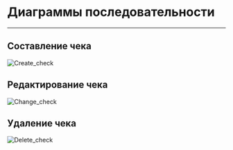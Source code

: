 # Диаграммы последовательности
---
## Составление чека

![Create_check](https://github.com/TheSnakyEyes/CheckLogger/blob/master/Diagrams/Sequence/AddCH1.png)

## Редактирование чека

![Change_check](https://github.com/TheSnakyEyes/CheckLogger/blob/master/Diagrams/Sequence/EditCheck1.png)

## Удаление чека

![Delete_check](https://github.com/TheSnakyEyes/CheckLogger/blob/master/Diagrams/Sequence/DelCH2.png)

